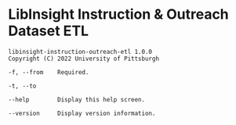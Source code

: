 # LibInsight Instruction & Outreach Dataset ETL

    libinsight-instruction-outreach-etl 1.0.0
    Copyright (C) 2022 University of Pittsburgh

    -f, --from    Required.

    -t, --to

    --help        Display this help screen.

    --version     Display version information.
